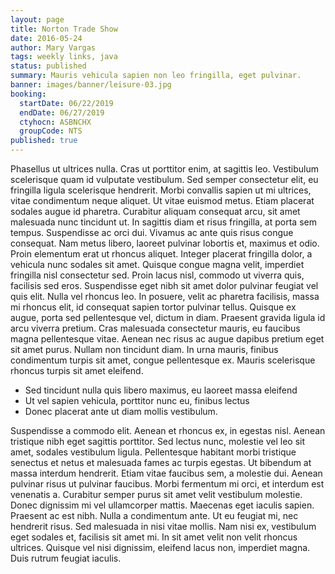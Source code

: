 ```yaml
---
layout: page
title: Norton Trade Show
date: 2016-05-24
author: Mary Vargas
tags: weekly links, java
status: published
summary: Mauris vehicula sapien non leo fringilla, eget pulvinar.
banner: images/banner/leisure-03.jpg
booking:
  startDate: 06/22/2019
  endDate: 06/27/2019
  ctyhocn: ASBNCHX
  groupCode: NTS
published: true
---
```

Phasellus ut ultrices nulla. Cras ut porttitor enim, at sagittis leo. Vestibulum scelerisque quam id vulputate vestibulum. Sed semper consectetur elit, eu fringilla ligula scelerisque hendrerit. Morbi convallis sapien ut mi ultrices, vitae condimentum neque aliquet. Ut vitae euismod metus. Etiam placerat sodales augue id pharetra. Curabitur aliquam consequat arcu, sit amet malesuada nunc tincidunt ut. In sagittis diam et risus fringilla, at porta sem tempus. Suspendisse ac orci dui. Vivamus ac ante quis risus congue consequat. Nam metus libero, laoreet pulvinar lobortis et, maximus et odio. Proin elementum erat ut rhoncus aliquet. Integer placerat fringilla dolor, a vehicula nunc sodales sit amet. Quisque congue magna velit, imperdiet fringilla nisl consectetur sed. Proin lacus nisl, commodo ut viverra quis, facilisis sed eros.
Suspendisse eget nibh sit amet dolor pulvinar feugiat vel quis elit. Nulla vel rhoncus leo. In posuere, velit ac pharetra facilisis, massa mi rhoncus elit, id consequat sapien tortor pulvinar tellus. Quisque ex augue, porta sed pellentesque vel, dictum in diam. Praesent gravida ligula id arcu viverra pretium. Cras malesuada consectetur mauris, eu faucibus magna pellentesque vitae. Aenean nec risus ac augue dapibus pretium eget sit amet purus. Nullam non tincidunt diam. In urna mauris, finibus condimentum turpis sit amet, congue pellentesque ex. Mauris scelerisque rhoncus turpis sit amet eleifend.

* Sed tincidunt nulla quis libero maximus, eu laoreet massa eleifend
* Ut vel sapien vehicula, porttitor nunc eu, finibus lectus
* Donec placerat ante ut diam mollis vestibulum.

Suspendisse a commodo elit. Aenean et rhoncus ex, in egestas nisl. Aenean tristique nibh eget sagittis porttitor. Sed lectus nunc, molestie vel leo sit amet, sodales vestibulum ligula. Pellentesque habitant morbi tristique senectus et netus et malesuada fames ac turpis egestas. Ut bibendum at massa interdum hendrerit. Etiam vitae faucibus sem, a molestie dui. Aenean pulvinar risus ut pulvinar faucibus. Morbi fermentum mi orci, et interdum est venenatis a. Curabitur semper purus sit amet velit vestibulum molestie. Donec dignissim mi vel ullamcorper mattis. Maecenas eget iaculis sapien. Praesent ac est nibh.
Nulla a condimentum ante. Ut eu feugiat mi, nec hendrerit risus. Sed malesuada in nisi vitae mollis. Nam nisi ex, vestibulum eget sodales et, facilisis sit amet mi. In sit amet velit non velit rhoncus ultrices. Quisque vel nisi dignissim, eleifend lacus non, imperdiet magna. Duis rutrum feugiat iaculis.
